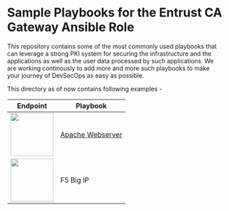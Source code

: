 # Sample Playbooks for the Entrust CA Gateway Ansible Role
This repository contains some of the most commonly used playbooks that can leverage a strong PKI system for securing the infrastructure and the applications as well as the user data processed by such applications.
We are working continously to add more and more such playbooks to make your journey of DevSecOps as easy as possible.

This directory as of now contains following examples -

| Endpoint | Playbook |
| --- | --- |
| <img src = "https://user-images.githubusercontent.com/98990887/166507979-cffabb93-ec75-4c04-839e-3e44af9192c3.png" width=100 /> | [Apache Webserver](../apache-webserver/README.md) |
| <img src = "https://user-images.githubusercontent.com/98990887/166508083-fb4d0715-dd83-4fd0-b601-c044ee420ea1.png" width=100 /> | F5 Big IP |

